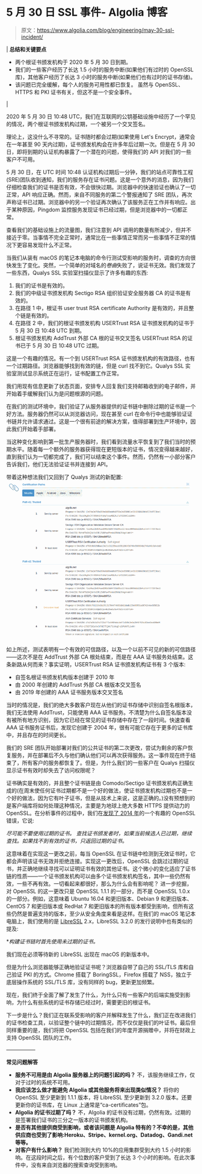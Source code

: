 # 5 月 30 日 SSL 事件- Algolia 博客

> 原文：<https://www.algolia.com/blog/engineering/may-30-ssl-incident/>

| **总结和关键要点**

*   两个根证书颁发机构于 2020 年 5 月 30 日到期。
*   我们的一些客户经历了长达 1.5 小时的服务中断(如果他们有过时的 OpenSSL 库)，其他客户经历了长达 3 小时的服务中断(如果他们也有过时的证书存储)。
*   该问题已完全缓解，每个人的服务可用性都已恢复。
    虽然与 OpenSSL、HTTPS 和 PKI 证书有关，但这不是一个安全事件。

 |

2020 年 5 月 30 日 10:48 UTC，我们在互联网的公钥基础设施中经历了一个罕见的情况，两个根证书颁发机构过期，一个被另一个交叉签名。

理论上，这没什么不寻常的。证书随时都会过期(如果使用 Let's Encrypt，通常会在一年甚至 90 天内过期)，证书颁发机构会在许多年后过期一次。但是在 5 月 30 日，即将到期的认证机构暴露了一个潜在的问题，使得我们的 API 对我们的一些客户不可用。

5 月 30 日，在 UTC 时间 10:48 认证机构过期后一分钟，我们的站点可靠性工程(SRE)团队收到通知，我们的服务存在证书问题。这是一个意外的消息，因为我们仔细检查我们的证书是否有效，不会很快过期。浏览器中的快速验证也确认了一切正常，API 响应正确。然而，来自不同服务的第二个警报通知了 SRE 团队，再次声称证书已过期。浏览器中的另一个验证再次确认了该服务正在工作并有响应。出于某种原因，Pingdom 监控服务发现证书已经过期，但是浏览器中的一切都正常。

查看我们的基础设施上的流量图，我们注意到 API 调用的数量有所减少，但并不接近于零。当事情不完全正常时，通常比在一些事情正常而另一些事情不正常的情况下更容易发现什么不正常。

当我们从装有 macOS 的笔记本电脑的命令行测试受影响的服务时，调查的方向很快发生了变化。突然，一个简单的对域名的*卷曲*失败了，说证书无效。我们发现了一些东西，Qualys SSL 实验室扫描仪显示了许多有趣的东西:

1.  我们的证书是有效的。
2.  我们的中级证书颁发机构 Sectigo RSA 组织验证安全服务器 CA 的证书是有效的。
3.  在路径 1 中，根证书 user trust RSA certificate Authority 是有效的，并且整个链是有效的。
4.  在路径 2 中，我们的根证书颁发机构 USERTrust RSA 证书颁发机构的证书于 5 月 30 日 10:48 UTC 到期。
5.  根证书颁发机构 AddTrust 外部 CA 根的证书交叉签名 USERTrust RSA 的证书已于 5 月 30 日 10:48 UTC 过期。

这是一个有趣的情况。有一个到 USERTrust RSA 证书颁发机构的有效路径，也有一个过期路径。浏览器能够找到有效的链，但是 curl 找不到它。Qualys SSL 实验室测试显示系统正在运行，证书配置工作正常。

我们用现有信息更新了状态页面，安排专人回复我们支持邮箱收到的电子邮件，并开始着手缓解我们认为是问题根源的问题。

在我们的测试环境中，我们验证了从服务器提供的证书链中删除过期的证书是一个好方法。服务器仍然可以从浏览器访问，现在甚至 curl 在命令行中也能够验证证书链并允许请求通过。这是一个很有前途的解决方案，值得部署到生产环境中，因此我们开始着手部署。

当这种变化影响到第一批生产服务器时，我们看到流量水平恢复到了我们当时的预期水平。随着每一个额外的服务器获得现在更短版本的证书，情况变得越来越好，直到我们认为一切都完成了，我们可以结束这个事件。然而，仍然有一小部分客户告诉我们，他们无法验证证书并连接到 API。

带着这种想法我们又回到了 Qualys 测试的新配置: [![](img/e11ab0f70869b71f1f3fde07f52ad66c.png)](https://blog-api.algolia.com/wp-content/uploads/2020/06/image2.png)

如上所述，测试表明有一个有效的可信路径，以及一个以前不可见的新的可信路径——这次不是在 AddTrust 外部 CA 根处结束，而是在 AAA 证书服务处结束。这条新路从何而来？事实证明，USERTrust RSA 证书颁发机构证书有 3 个版本:

*   自签名根证书颁发机构版本创建于 2010 年
*   由 2000 年创建的 AddTrust 外部 CA 根版本交叉签名
*   由 2019 年创建的 AAA 证书服务版本交叉签名

当时的情况是，我们的绝大多数客户现在从他们的证书存储中识别自签名根版本，我们无法使用 AddTrust，只能使用 AAA 证书服务。不清楚为什么自签名版本没有被所有地方识别，因为它已经在常见的证书存储中存在了一段时间。快速查看 AAA 证书服务证书后，发现它创建于 2004 年，很有可能它存在于更多的证书库中，并且存在的时间更长。

我们的 SRE 团队开始部署对我们的公共证书的第二次更改，尝试为剩余的客户恢复服务，并在部署后不久与他们确认他们可以再次获得服务。这一事件现在终于结束了，所有客户的服务都恢复了。但是，为什么我们的一些客户在 Qualys 扫描仪显示证书有效时却失去了访问权限呢？

证书确实是有效的，并且整个证书链是由 Comodo/Sectigo 证书颁发机构正确生成的(在周末使任何证书过期都不是一个好的做法，使证书颁发机构过期也不是一个好的做法，因为它有叶子证书，但是从技术上来说，这是正确的。)没有预想到的是客户端库将如何处理这种情况，主要是为地球上绝大多数 HTTPS 提供动力的 OpenSSL。在分析事件的过程中，我们在[发现了 2014 年](https://git.openssl.org/gitweb/?p=openssl.git;a=commit;h=0930251df814f3993bf2c598761e0c7c6d0d62a2)的一个有趣的 OpenSSL 错误，它说:

*尽可能不要使用过期的证书。*
*查找证书颁发者时，如果当前候选人已过期，继续查找。如果找不到有效的证书，只返回过期的证书。*

这意味着在实现这一更改之前，每当 OpenSSL 在证书链中检测到无效证书时，它都会声明该证书无效并拒绝连接。实现这一更改后，OpenSSL 会跳过过期的证书，并正确地继续寻找可以证明证书有效的其他证书。这个微小的变化适应了证书链的性质——一个证书颁发机构可以由多个证书颁发机构签名，其中一些仍然有效，一些不再有效。一切看起来都很好，那么为什么会有影响呢？
进一步挖掘，对 OpenSSL 的这一更改只是 OpenSSL 1.1.1 的一部分，而不是 OpenSSL 1.0.x 的一部分。例如，这意味着 Ubuntu 16.04 和更旧版本、Debian 9 和更旧版本、CentOS 7 和更旧版本或 RedHat 7 和更旧版本的所有版本都受到影响，但所有这些仍然是普遍支持的版本，至少从安全角度来看是这样。在我们的 macOS 笔记本电脑上，我们使用的是 [LibreSSL](https://www.libressl.org) 2.x，LibreSSL 3.2.0 的发行说明中也有类似的提及:

**构建证书链时首先使用未过期的证书。*

我们现在必须等待新的 LibreSSL 出现在 macOS 的新版本中。

但是为什么浏览器能够正确地验证证书呢？浏览器自带了自己的 SSL/TLS 库和自己验证 PKI 的方式。Chrome 搭载了 BoringSSL，Firefox 搭载了 NSS，独立于底层操作系统的 SSL/TLS 库，没有同样的 bug，更新更加频繁。

现在，我们终于全面了解了发生了什么，为什么只有一些客户的后端实施受到影响，为什么有些系统的证书存储已经过时，需要更旧的根证书。

下一步是什么？我们正在联系受影响的客户并解释发生了什么，我们正在改进我们的证书检查工具，以验证整个链中的过期情况，而不仅仅是我们的叶证书。最后但同样重要的是，我们将把 OpenSSL 包括在我们的年度开源捐赠中，并将在财政上支持 OpenSSL 团队的工作。

—————–

**常见问题解答**

*   **服务不可用是由 Algolia 服务器上的问题引起的吗？**
    不，该服务继续工作，仅对于过时的系统不可用。
*   **我应该怎么做才能避免 Algolia 或其他服务将来出现类似情况？**
    将你的 OpenSSL 至少更新到 1.1.1 版本，将 LibreSSL 至少更新到 3.2.0 版本。还要更新你的证书库，在 Linux 上通常是“ca-certificates”包。
*   **Algolia 的证书过期了吗？**
    不，Algolia 的证书没有过期，仍然有效。过期的是签署我们证书的三分之一版本的证书颁发机构。
*   **是否有其他提供商受到影响，或者该问题是 Algolia 特有的？不幸的是，其他供应商也受到了影响:Heroku、Stripe、kernel.org、Datadog、Gandi.net 等等。**
*   **对客户有什么影响？**
    我们检测到大约 10%的应用集群受到大约 1.5 小时的影响。在这段时间之后，有个位数的客户受到了长达 3 个小时的影响。在此次事件中，没有来自浏览器的搜索查询受到影响。